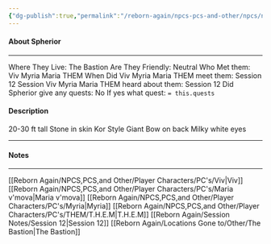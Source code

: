 ```yaml
---
{"dg-publish":true,"permalink":"/reborn-again/npcs-pcs-and-other/npcs/neutral/spherior/"}
---
```



#### About Spherior
---
Where They Live: The Bastion
Are They Friendly: Neutral
Who Met them: Viv Myria Maria THEM
When Did Viv Myria Maria THEM meet them: Session 12
Session Viv Myria Maria THEM heard about them: Session 12
Did Spherior give any quests: No
	If yes what quest: `= this.quests`


#### Description
20-30 ft tall
Stone in skin 
Kor Style
Giant Bow on back 
Milky white eyes

---

#### Notes
---
[[Reborn Again/NPCS,PCS,and Other/Player Characters/PC's/Viv\|Viv]] [[Reborn Again/NPCS,PCS,and Other/Player Characters/PC's/Maria v'mova\|Maria v'mova]] [[Reborn Again/NPCS,PCS,and Other/Player Characters/PC's/Myria\|Myria]] [[Reborn Again/NPCS,PCS,and Other/Player Characters/PC's/THEM/T.H.E.M\|T.H.E.M]] 
[[Reborn Again/Session Notes/Session 12\|Session 12]] 
[[Reborn Again/Locations Gone to/Other/The Bastion\|The Bastion]]




